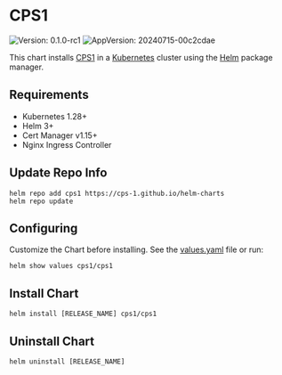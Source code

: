 # CPS1

![Version: 0.1.0-rc1](https://img.shields.io/badge/Version-0.1.0--rc1-informational) ![AppVersion: 20240715-00c2cdae](https://img.shields.io/badge/AppVersion-20240715--00c2cdae-informational)

This chart installs [CPS1](https://cps1.tech) in a [Kubernetes](http://kubernetes.io/) cluster using the [Helm](https://helm.sh/) package manager.

## Requirements

- Kubernetes 1.28+
- Helm 3+
- Cert Manager v1.15+
- Nginx Ingress Controller

## Update Repo Info

```
helm repo add cps1 https://cps-1.github.io/helm-charts
helm repo update
```

## Configuring

Customize the Chart before installing. See the [values.yaml](./values.yaml) file
or run:
```
helm show values cps1/cps1
```

## Install Chart

```
helm install [RELEASE_NAME] cps1/cps1
```

## Uninstall Chart

```
helm uninstall [RELEASE_NAME]
```
